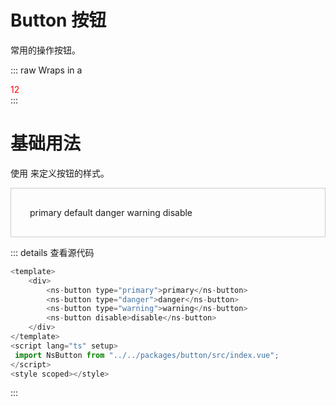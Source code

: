 # Button 按钮
常用的操作按钮。
<!-- | Tables        |      Are      |  Cool |
| ------------- | :-----------: | ----: |
| col 3 is      | right-aligned | $1600 |
| col 2 is      |   centered    |   $12 |
| zebra stripes |   are neat    |    $1 | | -->
::: raw
Wraps in a <div class="vp-raw"><span style="color:red">12</span></div>
:::

# 基础用法
使用  <Badge type="info" text="primary" /> <Badge type="info" text="warning" /><Badge type="info" text="isdisable" /><Badge type="info" text="danger" />  来定义按钮的样式。
<script setup>
import NsButton from "../../packages/button/src/index.vue"
</script>
<div style="padding:30px;border:1px solid #ccc">
    <ns-button>primary</ns-button>
    <ns-button type="primary">default</ns-button>
    <ns-button type="danger">danger</ns-button>
    <ns-button type="warning">warning</ns-button>
    <ns-button isdisable>disable</ns-button>
</div>

::: details 查看源代码
```js
<template>
    <div>
        <ns-button type="primary">primary</ns-button>
        <ns-button type="danger">danger</ns-button>
        <ns-button type="warning">warning</ns-button>
        <ns-button disable>disable</ns-button>
    </div>
</template>
<script lang="ts" setup>
 import NsButton from "../../packages/button/src/index.vue";
</script>
<style scoped></style>
```
:::
  



